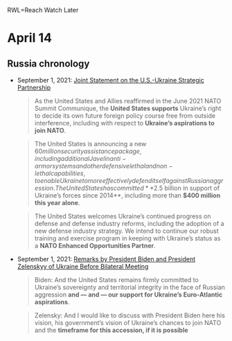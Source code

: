 RWL=Reach Watch Later

# April 14

## Russia chronology

- September 1, 2021: [Joint Statement on the U.S.-Ukraine Strategic Partnership](https://www.whitehouse.gov/briefing-room/statements-releases/2021/09/01/joint-statement-on-the-u-s-ukraine-strategic-partnership/)

     > As the United States and Allies reaffirmed in the June 2021 NATO Summit Communique, 
     > the **United States supports** Ukraine’s right to decide its own future foreign policy 
     > course free from outside interference, including with respect to **Ukraine’s aspirations to join NATO**.

     > The United States is announcing a new $60 million security assistance package, including additional 
     > Javelin anti-armor systems and other defensive lethal and non-lethal capabilities, to enable Ukraine to more 
     > effectively defend itself against Russian aggression. The United States has committed **$2.5 billion 
     > in support of Ukraine’s forces since 2014**, including more than **$400 million this year alone**.

     > The United States welcomes Ukraine’s continued progress on defense and defense industry reforms, 
     > including the adoption of a new defense industry strategy.  We intend to continue our robust 
     > training and exercise program in keeping with Ukraine’s status as a **NATO Enhanced Opportunities Partner**.  

- September 1, 2021: [Remarks by President Biden and President Zelenskyy of Ukraine Before Bilateral Meeting](https://www.whitehouse.gov/briefing-room/speeches-remarks/2021/09/01/remarks-by-president-biden-and-president-zelenskyy-of-ukraine-before-bilateral-meeting/)
     > Biden: And the United States remains firmly committed to Ukraine’s sovereignty and territorial integrity 
     > in the face of Russian aggression **and — and — our support for Ukraine’s Euro-Atlantic aspirations**.

     > Zelensky: And I would like to discuss with President Biden here his vision, his government’s vision of Ukraine’s 
     > chances to join NATO and the **timeframe for this accession, if it is possible**
 


